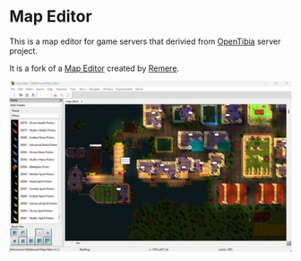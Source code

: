 # Map Editor

This is a map editor for game servers that derivied from [OpenTibia](https://github.com/tibia-oce/server) server project.

It is a fork of a [Map Editor](https://github.com/hampusborgos/rme) created by [Remere](https://github.com/hampusborgos).

![rme](/docs/images/rme.png)
